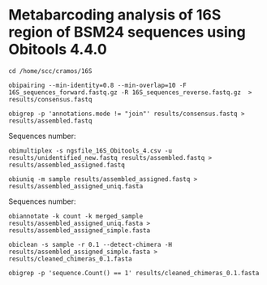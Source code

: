 # Metabarcoding analysis of 16S region of BSM24 sequences using Obitools 4.4.0 

`cd /home/scc/cramos/16S`

`obipairing --min-identity=0.8 --min-overlap=10 -F 16S_sequences_forward.fastq.gz -R 16S_sequences_reverse.fastq.gz  > results/consensus.fastq`

`obigrep -p 'annotations.mode != "join"' results/consensus.fastq > results/assembled.fastq`

Sequences number:

`obimultiplex -s ngsfile_16S_Obitools_4.csv -u results/unidentified_new.fastq results/assembled.fastq > results/assembled_assigned.fastq`


`obiuniq -m sample results/assembled_assigned.fastq > results/assembled_assigned_uniq.fasta`

Sequences number:


`obiannotate -k count -k merged_sample results/assembled_assigned_uniq.fasta > results/assembled_assigned_simple.fasta`


`obiclean -s sample -r 0.1 --detect-chimera -H results/assembled_assigned_simple.fasta > results/cleaned_chimeras_0.1.fasta`

`obigrep -p 'sequence.Count() == 1' results/cleaned_chimeras_0.1.fasta`

